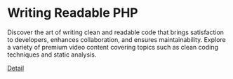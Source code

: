 # Writing Readable PHP

Discover the art of writing clean and readable code that brings satisfaction to developers, enhances collaboration, and ensures maintainability. Explore a variety of premium video content covering topics such as clean coding techniques and static analysis. 

[Detail](https://eduitfree.com/courses/writing-readable-php)